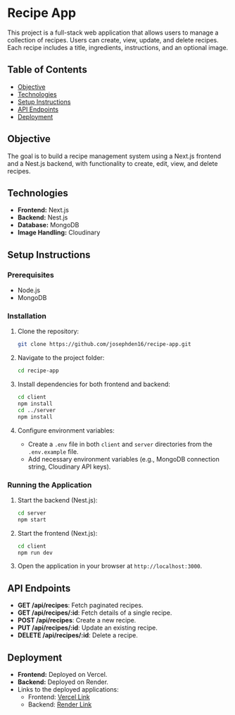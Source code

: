 # Recipe App

This project is a full-stack web application that allows users to manage a collection of recipes. Users can create, view, update, and delete recipes. Each recipe includes a title, ingredients, instructions, and an optional image.

## Table of Contents

- [Objective](#objective)
- [Technologies](#technologies)
- [Setup Instructions](#setup-instructions)
- [API Endpoints](#api-endpoints)
- [Deployment](#deployment)

## Objective

The goal is to build a recipe management system using a Next.js frontend and a Nest.js backend, with functionality to create, edit, view, and delete recipes.

## Technologies

- **Frontend:** Next.js
- **Backend:** Nest.js
- **Database:** MongoDB
- **Image Handling:** Cloudinary

## Setup Instructions

### Prerequisites

- Node.js
- MongoDB

### Installation

1. Clone the repository:

   ```bash
   git clone https://github.com/josephden16/recipe-app.git
   ```

2. Navigate to the project folder:

   ```bash
   cd recipe-app
   ```

3. Install dependencies for both frontend and backend:

   ```bash
   cd client
   npm install
   cd ../server
   npm install
   ```

4. Configure environment variables:
   - Create a `.env` file in both `client` and `server` directories from the `.env.example` file.
   - Add necessary environment variables (e.g., MongoDB connection string, Cloudinary API keys).

### Running the Application

1. Start the backend (Nest.js):

   ```bash
   cd server
   npm start
   ```

2. Start the frontend (Next.js):

   ```bash
   cd client
   npm run dev
   ```

3. Open the application in your browser at `http://localhost:3000`.

## API Endpoints

- **GET /api/recipes**: Fetch paginated recipes.
- **GET /api/recipes/:id**: Fetch details of a single recipe.
- **POST /api/recipes**: Create a new recipe.
- **PUT /api/recipes/:id**: Update an existing recipe.
- **DELETE /api/recipes/:id**: Delete a recipe.

## Deployment

- **Frontend:** Deployed on Vercel.
- **Backend:** Deployed on Render.
- Links to the deployed applications:
  - Frontend: [Vercel Link](https://your-vercel-link)
  - Backend: [Render Link](https://your-heroku-link)
